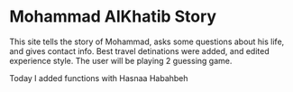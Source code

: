 # Mohammad AlKhatib Story

This site tells the story of Mohammad, asks some questions about his life, and gives contact info. Best travel detinations were added, and edited experience style. The user will be playing 2 guessing game.

Today I added functions with Hasnaa Habahbeh